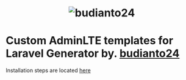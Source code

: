<h1 align="center"><img src="https://budianto24.github.io/img/logo/logo.png" alt="budianto24"></h1>

Custom AdminLTE templates for Laravel Generator by. [budianto24](https://github.com/budianto24)
================================================

Installation steps are located [here](http://labs.infyom.com/laravelgenerator/docs/adminlte-templates)
